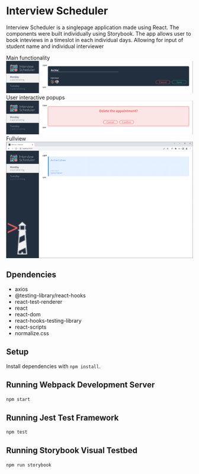 # Interview Scheduler

Interview Scheduler is a singlepage application made using React. The components were built individually using Storybook. The app allows user to book inteviews in a timeslot in each individual days. Allowing for input of student name and individual interviewer

Main functionality
![Interview edit](https://github.com/mercuriousreign/scheduler/blob/master/docs/Interview%20Book.png?raw=true)
User interactive popups
![Interview delete](https://github.com/mercuriousreign/scheduler/blob/master/docs/Delete%20Interview.png?raw=true)
Fullview
![Full view](https://github.com/mercuriousreign/scheduler/blob/master/docs/Interview%20Scheduler.png?raw=true)

## Dpendencies

- axios
- @testing-library/react-hooks
- react-test-renderer
- react
- react-dom
- react-hooks-testing-library
- react-scripts
- normalize.css
   


## Setup

Install dependencies with `npm install`.

## Running Webpack Development Server

```sh
npm start
```

## Running Jest Test Framework

```sh
npm test
```

## Running Storybook Visual Testbed

```sh
npm run storybook
```
